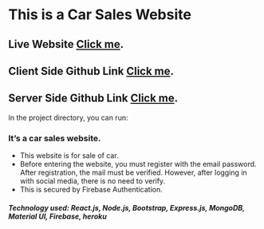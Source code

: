 # This is a Car Sales Website

## Live Website [Click me](https://inventory-car-management.web.app/).

## Client Side Github Link [Click me](https://github.com/hasan283/car-website-client).

## Server Side Github Link [Click me](https://github.com/hasan283/car-website-server).




In the project directory, you can run:

### It’s a car sales website. 
* This website is for sale of car.
* Before entering the website, you must register with the email password. After registration, the mail must be verified. However, after logging in with social media, there is no need to verify.
* This is secured by Firebase Authentication. 


##### Technology used: React.js, Node.js, Bootstrap, Express.js, MongoDB, Material UI, Firebase, heroku 
